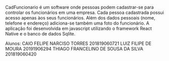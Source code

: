 CadFuncionario é um software onde pessoas podem cadastrar-se para controlar os funcionários em uma empresa. 
Cada pessoa cadastrada possui acesso apenas àos seus funcionários.
Além dos dados pessoais (nome, telefone e endereço) adiciona-se também uma foto do funcionário. 
A aplicação foi desenvolvida em javascript utilizando o framework React Native e o banco de dados Sqlite.

Alunos:
CAIO FELIPE NARCISO TORRES 201819060721
LUIZ FILIPE DE MOURA 20191906294
THIAGO FRANCELINO DE SOUSA DA SILVA 201819060420
